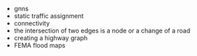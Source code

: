 
- gnns
- static traffic assignment
- connectivity
- the intersection of two edges is a node or a change of a road
- creating a highway graph
- FEMA flood maps